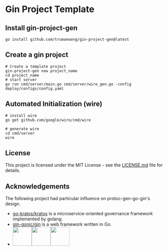 # Gin Project Template

## Install gin-project-gen
```
go install github.com/trumanwong/gin-project-gen@latest
```
## Create a gin project
```
# Create a template project
gin-project-gen new project_name
cd project_name
# start server
go run cmd/server/main.go cmd/server/wire_gen.go -config deploy/configs/config.yaml
```

## Automated Initialization (wire)
```
# install wire
go get github.com/google/wire/cmd/wire

# generate wire
cd cmd/server
wire
```

## License

This project is licensed under the MIT License - see the [LICENSE.md](https://github.com/trumanwong/gin-layout/blob/main/LICENSE) file for details.

## Acknowledgements

The following project had particular influence on protoc-gen-go-gin's design.

- [go-kratos/kratos](https://github.com/go-kratos/kratos) is a microservice-oriented governance framework implemented by golang.
- [gin-gonic/gin](https://github.com/gin-gonic/gin) is a web framework written in Go.
- <a href="https://jb.gg/OpenSourceSupport"><img src="https://resources.jetbrains.com/storage/products/company/brand/logos/jb_beam.svg?_gl=1*1nuywz*_ga*NTcwMDkwNDIxLjE2ODQzMTI1Mzg.*_ga_9J976DJZ68*MTY4NDMxMjUzOC4xLjEuMTY4NDMxMjU1Mi4wLjAuMA.." width="60" height="60"><img src="https://resources.jetbrains.com/storage/products/company/brand/logos/GoLand.svg?_gl=1*1nuywz*_ga*NTcwMDkwNDIxLjE2ODQzMTI1Mzg.*_ga_9J976DJZ68*MTY4NDMxMjUzOC4xLjEuMTY4NDMxMjU1Mi4wLjAuMA.." width="60" height="60"><img src="https://resources.jetbrains.com/storage/products/company/brand/logos/GoLand_icon.svg?_gl=1*1b2zdbh*_ga*NTcwMDkwNDIxLjE2ODQzMTI1Mzg.*_ga_9J976DJZ68*MTY4NDMxMjUzOC4xLjEuMTY4NDMxMjU1Mi4wLjAuMA.." width="60" height="60"></a>
